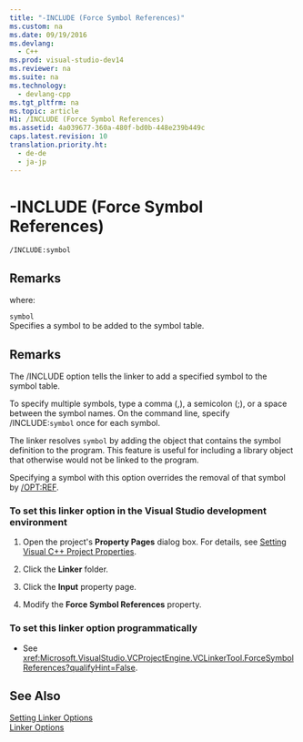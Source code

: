 ```yaml
---
title: "-INCLUDE (Force Symbol References)"
ms.custom: na
ms.date: 09/19/2016
ms.devlang: 
  - C++
ms.prod: visual-studio-dev14
ms.reviewer: na
ms.suite: na
ms.technology: 
  - devlang-cpp
ms.tgt_pltfrm: na
ms.topic: article
H1: /INCLUDE (Force Symbol References)
ms.assetid: 4a039677-360a-480f-bd0b-448e239b449c
caps.latest.revision: 10
translation.priority.ht: 
  - de-de
  - ja-jp
---
```

# -INCLUDE (Force Symbol References)
```  
/INCLUDE:symbol  
```  
  
## Remarks  
 where:  
  
 `symbol`  
 Specifies a symbol to be added to the symbol table.  
  
## Remarks  
 The /INCLUDE option tells the linker to add a specified symbol to the symbol table.  
  
 To specify multiple symbols, type a comma (,), a semicolon (;), or a space between the symbol names. On the command line, specify /INCLUDE:`symbol` once for each symbol.  
  
 The linker resolves `symbol` by adding the object that contains the symbol definition to the program. This feature is useful for including a library object that otherwise would not be linked to the program.  
  
 Specifying a symbol with this option overrides the removal of that symbol by [/OPT:REF](../Topic/-OPT%20\(Optimizations\).md).  
  
### To set this linker option in the Visual Studio development environment  
  
1.  Open the project's **Property Pages** dialog box. For details, see [Setting Visual C++ Project Properties](../vs140/Working-with-Project-Properties.md).  
  
2.  Click the **Linker** folder.  
  
3.  Click the **Input** property page.  
  
4.  Modify the **Force Symbol References** property.  
  
### To set this linker option programmatically  
  
-   See <xref:Microsoft.VisualStudio.VCProjectEngine.VCLinkerTool.ForceSymbolReferences?qualifyHint=False>.  
  
## See Also  
 [Setting Linker Options](../vs140/Setting-Linker-Options.md)   
 [Linker Options](../Topic/Linker%20Options.md)